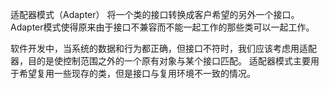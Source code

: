适配器模式（Adapter）
将一个类的接口转换成客户希望的另外一个接口。Adapter模式使得原来由于接口不兼容而不能一起工作的那些类可以一起工作。

软件开发中，当系统的数据和行为都正确，但接口不符时，我们应该考虑用适配器，目的是使控制范围之外的一个原有对象与某个接口匹配。
适配器模式主要用于希望复用一些现存的类，但是接口与复用环境不一致的情况。
